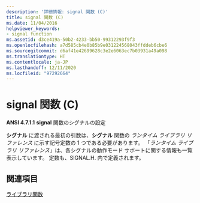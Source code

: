 ```yaml
---
description: '詳細情報: signal 関数 (C)'
title: signal 関数 (C)
ms.date: 11/04/2016
helpviewer_keywords:
- signal function
ms.assetid: d3ce419a-50b2-4233-bb50-99312293f9f3
ms.openlocfilehash: a7d585cb4e0b85b9e031224568043ffddeb6cbe6
ms.sourcegitcommit: d6af41e42699628c3e2e6063ec7b03931a49a098
ms.translationtype: HT
ms.contentlocale: ja-JP
ms.lasthandoff: 12/11/2020
ms.locfileid: "97292664"
---
```

# <a name="signal-function-c"></a>signal 関数 (C)

**ANSI 4.7.1.1** **signal** 関数のシグナルの設定

**シグナル** に渡される最初の引数は、**シグナル** 関数の *ランタイム ライブラリ リファレンス* に示す記号定数の 1 つである必要があります。 「*ランタイム ライブラリ リファレンス*」は、各シグナルの動作モード サポートに関する情報も一覧表示しています。 定数も、SIGNAL.H. 内で定義されます。

## <a name="see-also"></a>関連項目

[ライブラリ関数](../c-language/library-functions.md)
